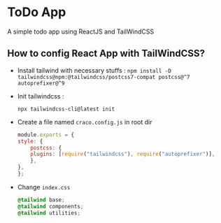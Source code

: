 # ToDo App

A simple todo app using ReactJS and TailWindCSS

## How to config React App with TailWindCSS?

- Install tailwind with necessary stuffs :
  `npm install -D tailwindcss@npm:@tailwindcss/postcss7-compat postcss@^7 autoprefixer@^9`

- Init tailwindcss :

  `npx tailwindcss-cli@latest init`

- Create a file named `craco.config.js` in root dir

  ```.js
  module.exports = {
  style: {
      postcss: {
      plugins: [require("tailwindcss"), require("autoprefixer")],
      },
  },
  };

  ```

- Change `index.css`

  ```.css
  @tailwind base;
  @tailwind components;
  @tailwind utilities;
  ```
